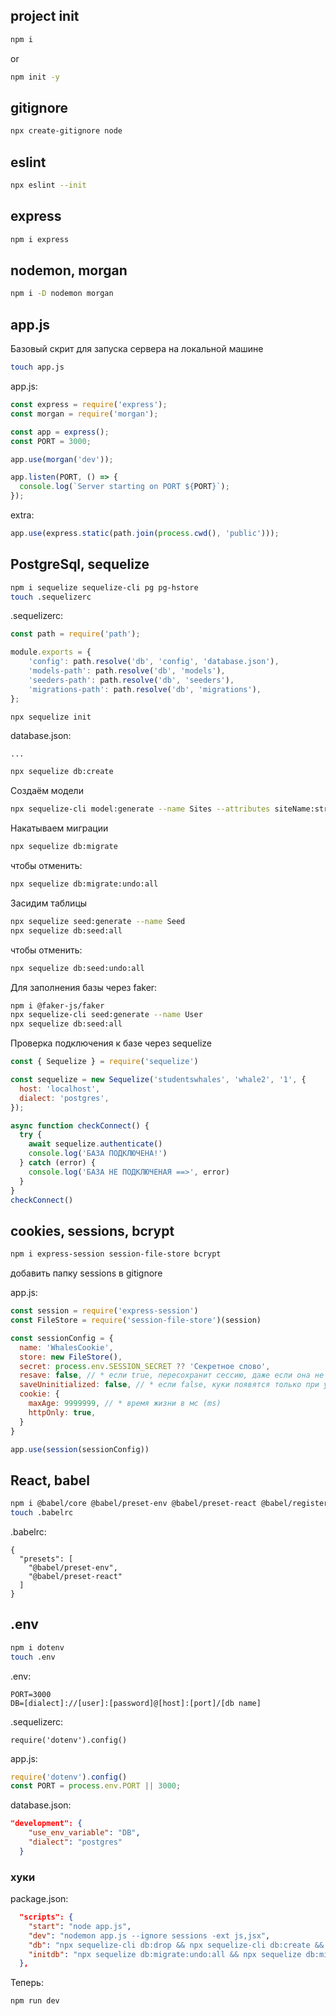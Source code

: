 ## project init

```sh
npm i
```
or
```sh
npm init -y
```

## gitignore

```sh
npx create-gitignore node
```

## eslint

```sh
npx eslint --init
```

## express

```sh
npm i express
```

## nodemon, morgan

```sh
npm i -D nodemon morgan
```

## app.js
Базовый скрит для запуска сервера на локальной машине

```sh
touch app.js
```

app.js:
```js
const express = require('express');
const morgan = require('morgan');

const app = express();
const PORT = 3000;

app.use(morgan('dev'));

app.listen(PORT, () => {
  console.log(`Server starting on PORT ${PORT}`);
});
```

extra:
```js
app.use(express.static(path.join(process.cwd(), 'public')));
```

## PostgreSql, sequelize

```sh
npm i sequelize sequelize-cli pg pg-hstore
touch .sequelizerc
```

.sequelizerc:
```js
const path = require('path');

module.exports = {
    'config': path.resolve('db', 'config', 'database.json'),
    'models-path': path.resolve('db', 'models'),
    'seeders-path': path.resolve('db', 'seeders'),
    'migrations-path': path.resolve('db', 'migrations'),
};
```

```sh
npx sequelize init
```

database.json:
```
...
```

```sh
npx sequelize db:create
```

Создаём модели
```sh
npx sequelize-cli model:generate --name Sites --attributes siteName:string,rate:integer,ownerId:integer
```

Накатываем миграции
```sh
npx sequelize db:migrate
```
чтобы отменить:
```sh
npx sequelize db:migrate:undo:all
```

Засидим таблицы
```sh
npx sequelize seed:generate --name Seed
npx sequelize db:seed:all
```

чтобы отменить:
```sh
npx sequelize db:seed:undo:all
```

Для заполнения базы через faker:
```sh
npm i @faker-js/faker
npx sequelize-cli seed:generate --name User
npx sequelize db:seed:all
```



Проверка подключения к базе через sequelize
```js
const { Sequelize } = require('sequelize')

const sequelize = new Sequelize('studentswhales', 'whale2', '1', {
  host: 'localhost',
  dialect: 'postgres',
});

async function checkConnect() {
  try {
    await sequelize.authenticate()
    console.log('БАЗА ПОДКЛЮЧЕНА!')
  } catch (error) {
    console.log('БАЗА НЕ ПОДКЛЮЧЕНАЯ ==>', error)
  }
}
checkConnect()
```

## cookies, sessions, bcrypt

```sh
npm i express-session session-file-store bcrypt
```

добавить папку sessions в gitignore

app.js:
```js
const session = require('express-session')
const FileStore = require('session-file-store')(session)

const sessionConfig = {
  name: 'WhalesCookie',
  store: new FileStore(),
  secret: process.env.SESSION_SECRET ?? 'Секретное слово',
  resave: false, // * если true, пересохранит сессию, даже если она не менялась
  saveUninitialized: false, // * если false, куки появятся только при установке req.session
  cookie: {
    maxAge: 9999999, // * время жизни в мс (ms)
    httpOnly: true,
  }
}

app.use(session(sessionConfig))
```


## React, babel

```sh
npm i @babel/core @babel/preset-env @babel/preset-react @babel/register react react-dom
touch .babelrc
```

.babelrc:
```
{
  "presets": [
    "@babel/preset-env",
    "@babel/preset-react"
  ]
}
```


## .env

```sh
npm i dotenv
touch .env
```

.env:
```
PORT=3000
DB=[dialect]://[user]:[password]@[host]:[port]/[db name]
```

.sequelizerc:
```
require('dotenv').config()
```


app.js:
```js
require('dotenv').config()
const PORT = process.env.PORT || 3000;
```

database.json:
```json
"development": {
    "use_env_variable": "DB",
    "dialect": "postgres"
  }
```






### хуки


package.json:
```json
  "scripts": {
    "start": "node app.js",
    "dev": "nodemon app.js --ignore sessions -ext js,jsx",
    "db": "npx sequelize-cli db:drop && npx sequelize-cli db:create && npx sequelize-cli db:migrate && npx sequelize-cli db:seed:all",
    "initdb": "npx sequelize db:migrate:undo:all && npx sequelize db:migrate && npx sequelize db:seed:all"
  },
```

Теперь:
```sh
npm run dev
```